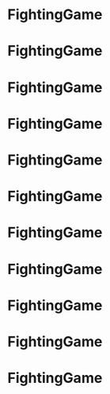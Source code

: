 # FightingGame
# FightingGame
# FightingGame
# FightingGame
# FightingGame
# FightingGame
# FightingGame
# FightingGame
# FightingGame
# FightingGame
# FightingGame
